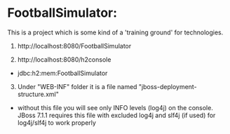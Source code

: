 FootballSimulator:
========================

This is a project which is some kind of a 'training ground' for technologies.

1. http://localhost:8080/FootballSimulator

2. http://localhost:8080/h2console
 - jdbc:h2:mem:FootballSimulator
 

3. Under "WEB-INF" folder it is a file named "jboss-deployment-structure.xml"
  - without this file you will see only INFO levels (log4j) on the console.
  JBoss 7.1.1 requires this file with excluded log4j and slf4j (if used) for log4j/slf4j to work properly